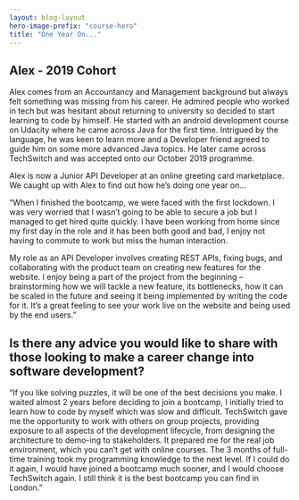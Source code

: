 ```yaml
---
layout: blog-layout
hero-image-prefix: "course-hero"
title: "One Year On..."
---
```


## Alex - 2019 Cohort

Alex comes from an Accountancy and Management background but always felt something was missing from his career. He admired people who worked in tech but was hesitant about returning to university so decided to start learning to code by himself. He started with an android development course on Udacity where he came across Java for the first time. Intrigued by the language, he was keen to learn more and a Developer friend agreed to guide him on some more advanced Java topics. He later came across TechSwitch and was accepted onto our October 2019 programme.

Alex is now a Junior API Developer at an online greeting card marketplace. We caught up with Alex to find out how he’s doing one year on…

<!--more-->

“When I finished the bootcamp, we were faced with the first lockdown. I was very worried that I wasn’t going to be able to secure a job but I managed to get hired quite quickly. I have been working from home since my first day in the role and it has been both good and bad, I enjoy not having to commute to work but miss the human interaction. 

My role as an API Developer involves creating REST APIs, fixing bugs, and collaborating with the product team on creating new features for the website. I enjoy being a part of the project from the beginning – brainstorming how we will tackle a new feature, its bottlenecks, how it can be scaled in the future and seeing it being implemented by writing the code for it. It’s a great feeling to see your work live on the website and being used by the end users.” 

## Is there any advice you would like to share with those looking to make a career change into software development?

“If you like solving puzzles, it will be one of the best decisions you make. I waited almost 2 years before deciding to join a bootcamp, I initially tried to learn how to code by myself which was slow and difficult. TechSwitch gave me the opportunity to work with others on group projects, providing exposure to all aspects of the development lifecycle, from designing the architecture to demo-ing to stakeholders. It prepared me for the real job environment, which you can’t get with online courses. The 3 months of full-time training took my programming knowledge to the next level. If I could do it again, I would have joined a bootcamp much sooner, and I would choose TechSwitch again. I still think it is the best bootcamp you can find in London.”

